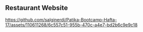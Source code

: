 ## Restaurant Website


https://github.com/salginerdi/Patika-Bootcamp-Hafta-17/assets/110611268/6c557c51-955b-470c-a4e7-bd2b6c9e9c18

